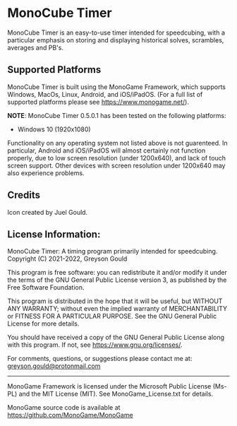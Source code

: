 # MonoCube Timer

MonoCube Timer is an easy-to-use timer intended for speedcubing, with a particular emphasis on storing and displaying historical solves, scrambles, averages and PB's.

## Supported Platforms

MonoCube Timer is built using the MonoGame Framework, which supports Windows, MacOs, Linux, Android, and iOS/iPadOS.  (For a full list of supported platforms please see <https://www.monogame.net/>).

<b>NOTE</b>: MonoCube Timer 0.5.0.1 has been tested on the following platforms:
* Windows 10 (1920x1080)

Functionality on any operating system not listed above is not guarenteed.  In particular, Android and iOS/iPadOS will almost certainly not function properly, due to low screen resolution (under 1200x640), and lack of touch screen support.  Other devices with screen resolution under 1200x640 may also experience problems.


## Credits

Icon created by Juel Gould.


## License Information:
    
MonoCube Timer: A timing program primarily intended for speedcubing.
Copyright (C) 2021-2022, Greyson Gould

This program is free software: you can redistribute it and/or modify it under the terms of the GNU General Public License version 3, as published by the Free Software Foundation.

This program is distributed in the hope that it will be useful, but WITHOUT ANY WARRANTY; without even the implied warranty of MERCHANTABILITY or FITNESS FOR A PARTICULAR PURPOSE.  See the GNU General Public License for more details.

You should have received a copy of the GNU General Public License along with this program.  If not, see <https://www.gnu.org/licenses/>.

For comments, questions, or suggestions please contact me at: greyson.gould@protonmail.com
    
--------------------------------------------------------------------------------

MonoGame Framework is licensed under the Microsoft Public License (Ms-PL) and the MIT License (MIT).  See MonoGame_License.txt for details.
    
MonoGame source code is available at <https://github.com/MonoGame/MonoGame>
